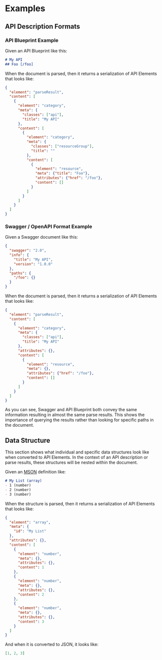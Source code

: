 # Examples

## API Description Formats

### API Blueprint Example

Given an API Blueprint like this:

```markdown
# My API
## Foo [/foo]
```

When the document is parsed, then it returns a serialization of API Elements that looks like:

```json
{
  "element": "parseResult",
  "content": [
    {
      "element": "category",
      "meta": {
        "classes": ["api"],
        "title": "My API"
      },
      "content": [
        {
          "element": "category",
          "meta": {
            "classes": ["resourceGroup"],
            "title": ""
          },
          "content": [
            {
              "element": "resource",
              "meta": {"title": "Foo"},
              "attributes": {"href": "/foo"},
              "content": []
            }
          ]
        }
      ]
    }
  ]
}
```

### Swagger / OpenAPI Format Example

Given a Swagger document like this:

```json
{
  "swagger": "2.0",
  "info": {
    "title": "My API",
    "version": "1.0.0"
  },
  "paths": {
    "/foo": {}
  }
}
```

When the document is parsed, then it returns a serialization of API Elements that looks like:

```json
{
  "element": "parseResult",
  "content": [
    {
      "element": "category",
      "meta": {
        "classes": ["api"],
        "title": "My API"
      },
      "attributes": {},
      "content": [
        {
          "element": "resource",
          "meta": {},
          "attributes": {"href": "/foo"},
          "content": []
        }
      ]
    }
  ]
}
```

As you can see, Swagger and API Blueprint both convey the same information resulting in almost the same parse results. This shows the importance of querying the results rather than looking for specific paths in the document.

## Data Structure

This section shows what individual and specific data structures look like when converted to API Elements. In the context of an API description or parse results, these structures will be nested within the document.

Given an [MSON][] definition like:

```markdown
# My List (array)
- 1 (number)
- 2 (number)
- 3 (number)
```

When the structure is parsed, then it returns a serialization of API Elements that looks like:

```json
{
  "element": "array",
  "meta": {
    "id": "My List"
  },
  "attributes": {},
  "content": [
    {
      "element": "number",
      "meta": {},
      "attributes": {},
      "content": 1
    },
    {
      "element": "number",
      "meta": {},
      "attributes": {},
      "content": 2
    },
    {
      "element": "number",
      "meta": {},
      "attributes": {},
      "content": 3
    }
  ]
}
```

And when it is converted to JSON, it looks like:

```json
[1, 2, 3]
```

[MSON]: https://github.com/apiaryio/mson
